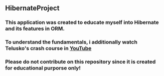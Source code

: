 ## HibernateProject
### This application was created to educate myself into Hibernate and its features in ORM. 
### To understand the fundamentals, i additionally watch Telusko's crash course in [YouTube](https://www.youtube.com/watch?v=JR7-EdxDSf0&t=3991s)
### Please do not contribute on this repository since it is created for educational purporse only!

